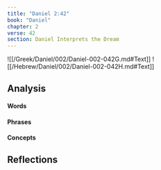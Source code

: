 ```yaml
---
title: "Daniel 2:42"
book: "Daniel"
chapter: 2
verse: 42
section: Daniel Interprets the Dream
---
```

![[/Greek/Daniel/002/Daniel-002-042G.md#Text]]
![[/Hebrew/Daniel/002/Daniel-002-042H.md#Text]]

## Analysis

#### Words

#### Phrases

#### Concepts

## Reflections
